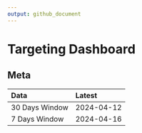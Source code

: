 ```yaml
---
output: github_document
---
```


# Targeting Dashboard



## Meta


|Data           |Latest     |
|:--------------|:----------|
|30 Days Window |2024-04-12 |
|7 Days Window  |2024-04-16 |
